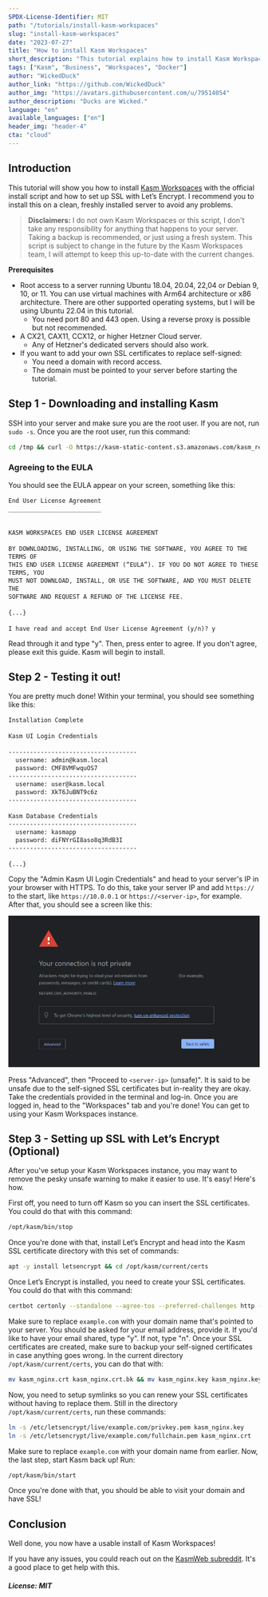 ```yaml
---
SPDX-License-Identifier: MIT
path: "/tutorials/install-kasm-workspaces"
slug: "install-kasm-workspaces"
date: "2023-07-27"
title: "How to install Kasm Workspaces"
short_description: "This tutorial explains how to install Kasm Workspaces with the official install script."
tags: ["Kasm", "Business", "Workspaces", "Docker"]
author: "WickedDuck"
author_link: "https://github.com/WickedDuck"
author_img: "https://avatars.githubusercontent.com/u/79514054"
author_description: "Ducks are Wicked."
language: "en"
available_languages: ["en"]
header_img: "header-4"
cta: "cloud"
---
```


## Introduction

This tutorial will show you how to install [Kasm Workspaces](https://kasmweb.com/) with the official install script and how to set up SSL with Let’s Encrypt. I recommend you to install this on a clean, freshly installed server to avoid any problems.

> **Disclaimers:** I do not own Kasm Workspaces or this script, I don't take any responsibility for anything that happens to your server. Taking a backup is recommended, or just using a fresh system. This script is subject to change in the future by the Kasm Workspaces team, I will attempt to keep this up-to-date with the current changes.

**Prerequisites**

* Root access to a server running Ubuntu 18.04, 20.04, 22,04 or Debian 9, 10, or 11. You can use virtual machines with Arm64 architecture or x86 architecture. There are other supported operating systems, but I will be using Ubuntu 22.04 in this tutorial.
  * You need port 80 and 443 open. Using a reverse proxy is possible but not recommended.
* A CX21, CAX11, CCX12, or higher Hetzner Cloud server.
  * Any of Hetzner's dedicated servers should also work.
* If you want to add your own SSL certificates to replace self-signed:
  * You need a domain with record access.
  * The domain must be pointed to your server before starting the tutorial.

## Step 1 - Downloading and installing Kasm

SSH into your server and make sure you are the root user. If you are not, run `sudo -s`. Once you are the root user, run this command:

```bash
cd /tmp && curl -O https://kasm-static-content.s3.amazonaws.com/kasm_release_1.13.1.421524.tar.gz && tar -xf kasm_release_1.13.1.421524.tar.gz && bash kasm_release/install.sh
```

### Agreeing to the EULA

You should see the EULA appear on your screen, something like this:

```text
End User License Agreement
__________________________


KASM WORKSPACES END USER LICENSE AGREEMENT

BY DOWNLOADING, INSTALLING, OR USING THE SOFTWARE, YOU AGREE TO THE TERMS OF
THIS END USER LICENSE AGREEMENT (“EULA”). IF YOU DO NOT AGREE TO THESE TERMS, YOU
MUST NOT DOWNLOAD, INSTALL, OR USE THE SOFTWARE, AND YOU MUST DELETE THE
SOFTWARE AND REQUEST A REFUND OF THE LICENSE FEE.

{...}

I have read and accept End User License Agreement (y/n)? y
```

Read through it and type "y". Then, press enter to agree. If you don't agree, please exit this guide. Kasm will begin to install.

## Step 2 - Testing it out!

You are pretty much done! Within your terminal, you should see something like this:

```text
Installation Complete

Kasm UI Login Credentials

------------------------------------
  username: admin@kasm.local
  password: CMF8VMFwquOS7
------------------------------------
  username: user@kasm.local
  password: XkT6JuBNT9c6z
------------------------------------

Kasm Database Credentials
------------------------------------
  username: kasmapp
  password: diFNYrGI8aso8q3RdB3I
------------------------------------

{...}
```

Copy the "Admin Kasm UI Login Credentials" and head to your server's IP in your browser with HTTPS. To do this, take your server IP and add `https://` to the start, like `https://10.0.0.1` or `https://<server-ip>`, for example. After that, you should see a screen like this:

![self-signed](images/safety.png)

Press "Advanced", then "Proceed to `<server-ip>` (unsafe)". It is said to be unsafe due to the self-signed SSL certificates but in-reality they are okay. Take the credentials provided in the terminal and log-in. Once you are logged in, head to the "Workspaces" tab and you're done! You can get to using your Kasm Workspaces instance.

## Step 3 - Setting up SSL with Let’s Encrypt (Optional)

After you've setup your Kasm Workspaces instance, you may want to remove the pesky unsafe warning to make it easier to use. It's easy! Here's how.

First off, you need to turn off Kasm so you can insert the SSL certificates. You could do that with this command:

```bash
/opt/kasm/bin/stop
```

Once you're done with that, install Let’s Encrypt and head into the Kasm SSL certificate directory with this set of commands:

```bash
apt -y install letsencrypt && cd /opt/kasm/current/certs
```

Once Let’s Encrypt is installed, you need to create your SSL certificates. You could do that with this command:

```bash
certbot certonly --standalone --agree-tos --preferred-challenges http -d example.com
```

Make sure to replace `example.com` with your domain name that's pointed to your server. You should be asked for your email address, provide it. If you'd like to have your email shared, type "y". If not, type "n". Once your SSL certificates are created, make sure to backup your self-signed certificates in case anything goes wrong. In the current directory `/opt/kasm/current/certs`, you can do that with:

```bash
mv kasm_nginx.crt kasm_nginx.crt.bk && mv kasm_nginx.key kasm_nginx.key.bk
```

Now, you need to setup symlinks so you can renew your SSL certificates without having to replace them. Still in the directory `/opt/kasm/current/certs`, run these commands:

```bash
ln -s /etc/letsencrypt/live/example.com/privkey.pem kasm_nginx.key
ln -s /etc/letsencrypt/live/example.com/fullchain.pem kasm_nginx.crt
```

Make sure to replace `example.com` with your domain name from earlier. Now, the last step, start Kasm back up! Run:

```bash
/opt/kasm/bin/start
```

Once you're done with that, you should be able to visit your domain and have SSL!

## Conclusion

Well done, you now have a usable install of Kasm Workspaces!

If you have any issues, you could reach out on the [KasmWeb subreddit](https://reddit.com/r/kasmweb). It's a good place to get help with this.

##### License: MIT

<!--

Contributor's Certificate of Origin

By making a contribution to this project, I certify that:

(a) The contribution was created in whole or in part by me and I have
    the right to submit it under the license indicated in the file; or

(b) The contribution is based upon previous work that, to the best of my
    knowledge, is covered under an appropriate license and I have the
    right under that license to submit that work with modifications,
    whether created in whole or in part by me, under the same license
    (unless I am permitted to submit under a different license), as
    indicated in the file; or

(c) The contribution was provided directly to me by some other person
    who certified (a), (b) or (c) and I have not modified it.

(d) I understand and agree that this project and the contribution are
    public and that a record of the contribution (including all personal
    information I submit with it, including my sign-off) is maintained
    indefinitely and may be redistributed consistent with this project
    or the license(s) involved.

Signed-off-by: Logan Furgason <furgasonlogan+hetzner@gmail.com>

-->